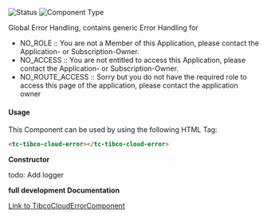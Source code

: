 
![Status][auto] ![Component Type][minor] <!--Component Meta {"created_by":"HP", "reviewed_by":"---", "last_modified_by":"HP", "comment":"needs review as wont work (png and local path)"} Component Meta -->


<p>Global Error Handling, contains generic Error Handling for</p>

<ul>

<li>NO_ROLE :: You are not a Member of this Application, please contact the Application- or Subscription-Owner.</li>

<li>NO_ACCESS :: You are not entitled to access this Application, please contact the Application- or Subscription-Owner.</li>

<li>NO_ROUTE_ACCESS :: Sorry but you do not have the required role to access this page of the application, please contact the application owner</li>

</ul>



#### Usage


This Component can be used by using the following HTML Tag:

```html
<tc-tibco-cloud-error></tc-tibco-cloud-error>
```


<b>Constructor</b>


<p>todo: Add logger</p>




<b>full development Documentation</b>

[Link to TibcoCloudErrorComponent](https://tibcosoftware.github.io/TCSTK-Angular/libdocs/tc-core-lib/components/TibcoCloudErrorComponent.html)


[auto]: https://img.shields.io/badge/Status-auto%20generated-lightgrey.svg?style=flat "auto generated"

[manually]: https://img.shields.io/badge/Status-manually%20created-yellow.svg?style=flat "manually created"

[draft]: https://img.shields.io/badge/Status-draft-red.svg?style=flat "draft"

[review]: https://img.shields.io/badge/Status-need%20review-yellowgreen.svg?style=flat "need review"

[review done]: https://img.shields.io/badge/Status-review%20done-green.svg?style=flat "review done"

[finalized]: https://img.shields.io/badge/Status-finalized-brightgreen.svg?style=flat "finalized"

[top]: https://img.shields.io/badge/Component%20Type-Top-blue.svg?style=flat "top Component"

[major]: https://img.shields.io/badge/Component%20Type-major%20Component-blue.svg?style=flat "major Component"

[minor]: https://img.shields.io/badge/Component%20Type-minor%20Component-blue.svg?style=flat "minor Component"


